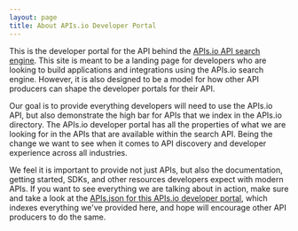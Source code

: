 ```yaml
---
layout: page
title: About APIs.io Developer Portal
---
```

This is the developer portal for the API behind the [APIs.io API search engine](https://apis.io/). This site is meant to be a landing page for developers who are looking to build applications and integrations using the APIs.io search engine. However, it is also designed to be a model for how other API producers can shape the developer portals for their API.

Our goal is to provide everything developers will need to use the APIs.io API, but also demonstrate the high bar for APIs that we index in the APIs.io directory. The APIs.io developer portal has all the properties of what we are looking for in the APIs that are available within the search API. Being the change we want to see when it comes to API discovery and developer experience across all industries.

We feel it is important to provide not just APIs, but also the documentation, getting started, SDKs, and other resources developers expect with modern APIs. If you want to see everything we are talking about in action, make sure and take a look at the [APIs.json for this APIs.io developer portal](https://developer.apis.io/apis.json), which indexes everything we've provided here, and hope will encourage other API producers to do the same.